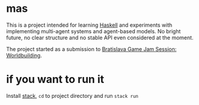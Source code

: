 # mas

This is a project intended for learning [Haskell](https://www.haskell.org/) and experiments with implementing multi-agent systems and agent-based models. No bright future, no clear structure and no stable API even considered at the moment.

The project started as a submission to [Bratislava Game Jam Session: Worldbuilding](https://session.bratislavagamejam.sk/).

# if you want to run it

Install [stack](https://docs.haskellstack.org/en/stable/README/), `cd` to project directory and run `stack run`
